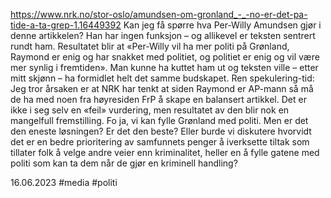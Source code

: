 https://www.nrk.no/stor-oslo/amundsen-om-gronland_-_-no-er-det-pa-tide-a-ta-grep-1.16449392
Kan jeg få spørre hva Per-Willy Amundsen gjør i denne artikkelen? Han har ingen funksjon – og allikevel er teksten sentrert rundt ham. Resultatet blir at «Per-Willy vil ha mer politi på Grønland, Raymond er enig og har snakket med politiet, og politiet er enig og vil være mer synlig i fremtiden».
Man kunne ha kuttet ham ut og teksten ville – etter mitt skjønn – ha formidlet helt det samme budskapet.
Ren spekulering-tid: Jeg tror årsaken er at NRK har tenkt at siden Raymond er AP-mann så må de ha med noen fra høyresiden FrP å skape en balansert artikkel. Det er ikke i seg selv en «feil» vurdering, men resultatet av den blir nok en mangelfull fremstilling. Fo ja, vi kan fylle Grønland med politi. Men er det den eneste løsningen? Er det den beste? Eller burde vi diskutere hvorvidt det er en bedre prioritering av samfunnets penger å iverksette tiltak som tillater folk å velge andre veier enn kriminalitet, heller en å fylle gatene med politi som kan ta dem når de gjør en kriminell handling?

16.06.2023
#media #politi 